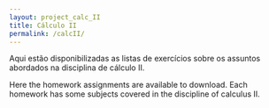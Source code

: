 ```yaml
---
layout: project_calc_II
title: Cálculo II
permalink: /calcII/
---
```


Aqui estão disponibilizadas as listas de exercícios sobre os assuntos abordados na disciplina de cálculo II.

Here the homework assignments are available to download. Each homework has some subjects covered in the discipline of calculus II.
